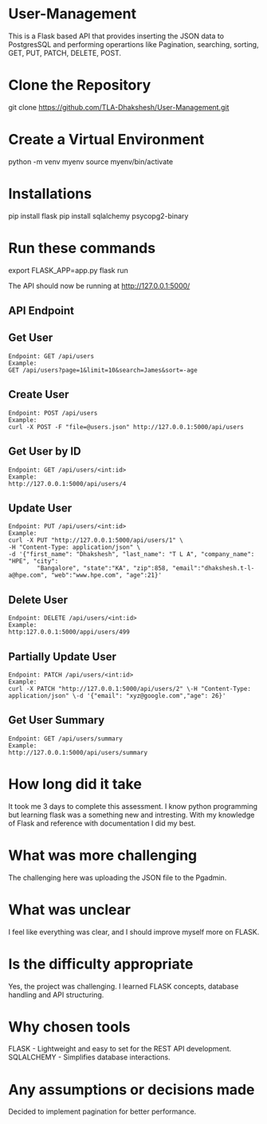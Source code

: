 # User-Management

This is a Flask based API that provides inserting the JSON data to PostgresSQL and performing operartions like Pagination, searching, sorting, GET, PUT, PATCH, DELETE, POST.

# Clone the Repository
git clone https://github.com/TLA-Dhakshesh/User-Management.git

# Create a Virtual Environment
python -m venv myenv
source myenv/bin/activate

# Installations
pip install flask
pip install sqlalchemy psycopg2-binary

# Run these commands
export FLASK_APP=app.py
flask run

The API should now be running at http://127.0.0.1:5000/
## API Endpoint

## Get User
    Endpoint: GET /api/users
    Example:
    GET /api/users?page=1&limit=10&search=James&sort=-age

## Create User

    Endpoint: POST /api/users
    Example: 
    curl -X POST -F "file=@users.json" http://127.0.0.1:5000/api/users

## Get User by ID

    Endpoint: GET /api/users/<int:id>
    Example: 
    http://127.0.0.1:5000/api/users/4

## Update User

    Endpoint: PUT /api/users/<int:id>
    Example: 
    curl -X PUT "http://127.0.0.1:5000/api/users/1" \
    -H "Content-Type: application/json" \
    -d '{"first_name": "Dhakshesh", "last_name": "T L A", "company_name": "HPE", "city": 
            "Bangalore", "state":"KA", "zip":858, "email":"dhakshesh.t-l-a@hpe.com", "web":"www.hpe.com", "age":21}'

## Delete User

    Endpoint: DELETE /api/users/<int:id>
    Example: 
    http:127.0.0.1:5000/appi/users/499

## Partially Update User

    Endpoint: PATCH /api/users/<int:id>
    Example: 
    curl -X PATCH "http://127.0.0.1:5000/api/users/2" \-H "Content-Type: application/json" \-d '{"email": "xyz@google.com","age": 26}'

## Get User Summary

    Endpoint: GET /api/users/summary
    Example: 
    http://127.0.0.1:5000/api/users/summary


# How long did it take 
It took me 3 days to complete this assessment. I know python programming but learning flask was a something new and intresting. With my knowledge of Flask and reference with documentation I did my best.
# What was more challenging
The challenging here was uploading the JSON file to the Pgadmin.
# What was unclear
I feel like everything was clear, and I should improve myself more on FLASK.
# Is the difficulty appropriate 
Yes, the project was challenging. I learned FLASK concepts, database handling and API structuring.
# Why chosen tools
FLASK - Lightweight and easy to set for the REST API development.
SQLALCHEMY - Simplifies database interactions.
# Any assumptions or decisions made
Decided to implement pagination for better performance.



